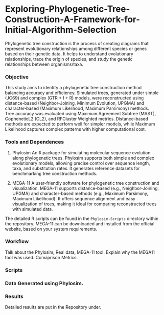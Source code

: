 # Exploring-Phylogenetic-Tree-Construction-A-Framework-for-Initial-Algorithm-Selection
Phylogenetic tree construction is the process of creating diagrams that represent evolutionary relationships among different species or genes based on their genetic data. It helps to understand evolutionary relationships, trace the origin of species, and study the genetic relationships between organisms/taxa.

### Objective
This study aims to identify a phylogenetic tree construction method balancing accuracy and efficiency. Simulated trees, generated under simple (JC69) and complex (GTR + I + R) models, were reconstructed using distance-based (Neighbor-Joining, Minimum Evolution, UPGMA) and character-based (Maximum Likelihood, Maximum Parsimony) methods. Tree accuracy was evaluated using Maximum Agreement Subtree (MAST), CopheneticL2 (CL2), and RFCluster Weighted metrics. Distance-based methods are expected to perform well for simpler models, while Maximum Likelihood captures complex patterns with higher computational cost.

### Tools and Dependences
  	
1. Phylosim
An R package for simulating molecular sequence evolution along phylogenetic trees. Phylosim supports both simple and complex evolutionary models, allowing precise control over sequence length, taxa, and substitution rates. It generates reference datasets for benchmarking tree construction methods.
	
2. MEGA-11
A user-friendly software for phylogenetic tree construction and visualization. MEGA-11 supports distance-based (e.g., Neighbor-Joining, UPGMA) and character-based methods (e.g., Maximum Parsimony, Maximum Likelihood). It offers sequence alignment and easy visualization of trees, making it ideal for comparing reconstructed trees with simulated data.

The detailed R scripts can be found in the ```Phylosim-Scripts``` directory within the repository.
MEGA-11 can be downloaded and installed from the official website, based on your system requirements.

### Workflow
Talk about the Phylosim, Real data, MEGA-11 tool. Explain why the MEGA11 tool was used. Comaprison Metrics. 

### Scripts

### Data Generated using Phylosim. 

### Results
Detailed results are put in the Repository under. 
